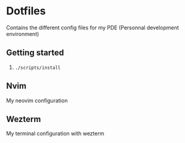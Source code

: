 # Dotfiles

Contains the different config files for my PDE (Personnal development environment)

## Getting started

1. `./scripts/install`

## Nvim

My neovim configuration

## Wezterm 
My terminal configuration with wezterm
